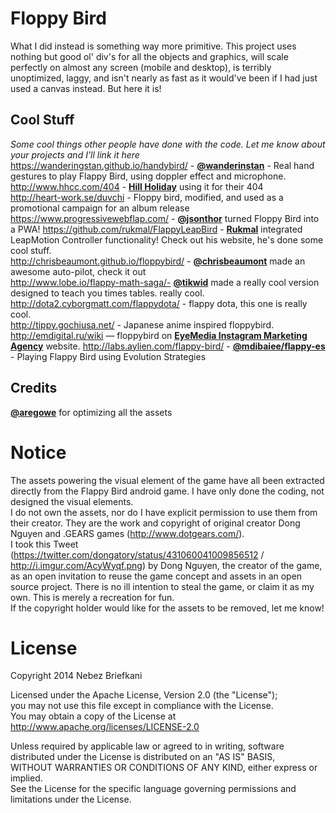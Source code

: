 Floppy Bird
=========

What I did instead is something way more primitive. This project uses nothing but good ol' div's for all the objects and graphics, will scale perfectly on almost any screen (mobile and desktop), is terribly unoptimized, laggy, and isn't nearly as fast as it would've been if I had just used a canvas instead. But here it is!

Cool Stuff
---------
*Some cool things other people have done with the code. Let me know about your projects and I'll link it here*  
https://wanderingstan.github.io/handybird/ - **[@wanderinstan](https://github.com/wanderingstan)** - Real hand gestures to play Flappy Bird, using doppler effect and microphone.
http://www.hhcc.com/404 - **[Hill Holiday](http://www.hhcc.com/)** using it for their 404  
http://heart-work.se/duvchi - Floppy bird, modified, and used as a promotional campaign for an album release  
https://www.progressivewebflap.com/ - **[@jsonthor](https://twitter.com/jsonthor)** turned Floppy Bird into a PWA!
https://github.com/rukmal/FlappyLeapBird - **[Rukmal](http://rukmal.me/)** integrated LeapMotion Controller functionality! Check out his website, he's done some cool stuff.  
http://chrisbeaumont.github.io/floppybird/ - **[@chrisbeaumont](https://github.com/chrisbeaumont)** made an awesome auto-pilot, check it out  
http://www.lobe.io/flappy-math-saga/- **[@tikwid](https://github.com/tikwid)** made a really cool version designed to teach you times tables. really cool.  
http://dota2.cyborgmatt.com/flappydota/ - flappy dota, this one is really cool.  
http://tippy.gochiusa.net/ - Japanese anime inspired floppybird.  
http://emdigital.ru/wiki — floppybird on **[EyeMedia Instagram Marketing Agency](http://emdigital.ru/)** website. 
http://labs.aylien.com/flappy-bird/ - **[@mdibaiee/flappy-es](https://github.com/mdibaiee/flappy-es)** - Playing Flappy Bird using Evolution Strategies

Credits
------
**[@aregowe](https://github.com/aregowe)** for optimizing all the assets

Notice
=====
The assets powering the visual element of the game have all been extracted directly from the Flappy Bird android game. I have only done the coding, not designed the visual elements.  
I do not own the assets, nor do I have explicit permission to use them from their creator. They are the work and copyright of original creator Dong Nguyen and .GEARS games (http://www.dotgears.com/).  
I took this Tweet (https://twitter.com/dongatory/status/431060041009856512 / http://i.imgur.com/AcyWyqf.png) by Dong Nguyen, the creator of the game, as an open invitation to reuse the game concept and assets in an open source project. There is no ill intention to steal the game, or claim it as my own. This is merely a recreation for fun.  
If the copyright holder would like for the assets to be removed, let me know!


License
=====
Copyright 2014 Nebez Briefkani

Licensed under the Apache License, Version 2.0 (the "License");  
you may not use this file except in compliance with the License.  
You may obtain a copy of the License at  
http://www.apache.org/licenses/LICENSE-2.0

Unless required by applicable law or agreed to in writing, software  
distributed under the License is distributed on an "AS IS" BASIS,  
WITHOUT WARRANTIES OR CONDITIONS OF ANY KIND, either express or implied.  
See the License for the specific language governing permissions and  
limitations under the License.
